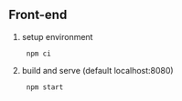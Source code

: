 Front-end
---------

1. setup environment

		npm ci

2. build and serve (default localhost:8080)

		npm start